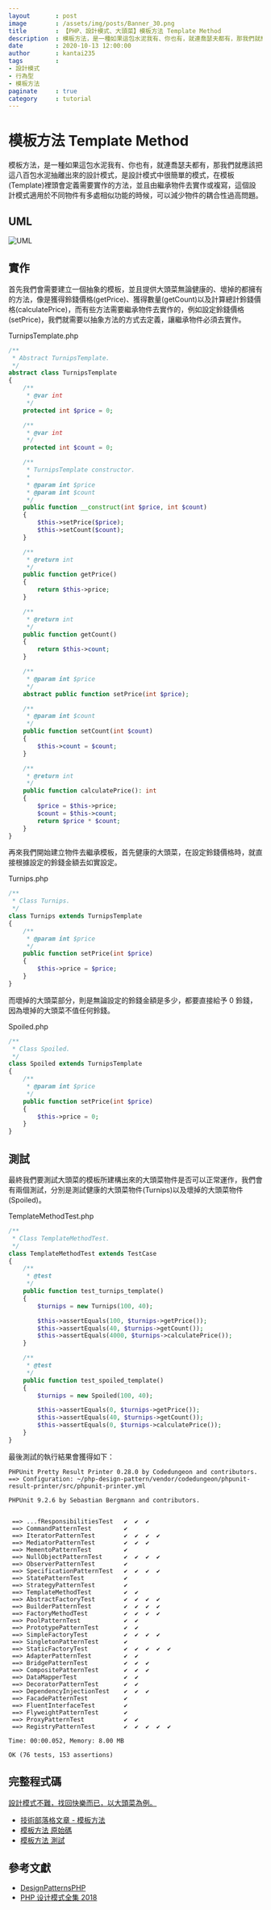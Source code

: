 ```yaml
---
layout       : post
image        : /assets/img/posts/Banner_30.png
title        : 【PHP、設計模式、大頭菜】模板方法 Template Method
description  : 模板方法，是一種如果這包水泥我有、你也有，就連喬瑟夫都有，那我們就應該把這八百包水泥抽離出來的設計模式，是設計模式中很簡單的模式，在模板(Template)裡頭會定義需要實作的方法，並且由繼承物件去實作或複寫，這個設計模式適用於不同物件有多處相似功能的時候，可以減少物件的耦合性過高問題。
date         : 2020-10-13 12:00:00
author       : kantai235
tags         :
- 設計模式
- 行為型
- 模板方法
paginate     : true
category     : tutorial
---
```


# 模板方法 Template Method
模板方法，是一種如果這包水泥我有、你也有，就連喬瑟夫都有，那我們就應該把這八百包水泥抽離出來的設計模式，是設計模式中很簡單的模式，在模板(Template)裡頭會定義需要實作的方法，並且由繼承物件去實作或複寫，這個設計模式適用於不同物件有多處相似功能的時候，可以減少物件的耦合性過高問題。

## UML
![UML](https://raw.githubusercontent.com/Kantai235/php-design-pattern/master/DesignPatterns/Behavioral/TemplateMethod/UML.png)

## 實作
首先我們會需要建立一個抽象的模板，並且提供大頭菜無論健康的、壞掉的都擁有的方法，像是獲得鈴錢價格(getPrice)、獲得數量(getCount)以及計算總計鈴錢價格(calculatePrice)，而有些方法需要繼承物件去實作的，例如設定鈴錢價格(setPrice)，我們就需要以抽象方法的方式去定義，讓繼承物件必須去實作。

TurnipsTemplate.php
```php
/**
 * Abstract TurnipsTemplate.
 */
abstract class TurnipsTemplate
{
    /**
     * @var int
     */
    protected int $price = 0;

    /**
     * @var int
     */
    protected int $count = 0;

    /**
     * TurnipsTemplate constructor.
     * 
     * @param int $price
     * @param int $count
     */
    public function __construct(int $price, int $count)
    {
        $this->setPrice($price);
        $this->setCount($count);
    }

    /**
     * @return int
     */
    public function getPrice()
    {
        return $this->price;
    }

    /**
     * @return int
     */
    public function getCount()
    {
        return $this->count;
    }

    /**
     * @param int $price
     */
    abstract public function setPrice(int $price);

    /**
     * @param int $count
     */
    public function setCount(int $count)
    {
        $this->count = $count;
    }

    /**
     * @return int
     */
    public function calculatePrice(): int
    {
        $price = $this->price;
        $count = $this->count;
        return $price * $count;
    }
}
```

再來我們開始建立物件去繼承模板，首先健康的大頭菜，在設定鈴錢價格時，就直接根據設定的鈴錢金額去如實設定。

Turnips.php
```php
/**
 * Class Turnips.
 */
class Turnips extends TurnipsTemplate
{
    /**
     * @param int $price
     */
    public function setPrice(int $price)
    {
        $this->price = $price;
    }
}
```

而壞掉的大頭菜部分，則是無論設定的鈴錢金額是多少，都要直接給予 0 鈴錢，因為壞掉的大頭菜不值任何鈴錢。

Spoiled.php
```php
/**
 * Class Spoiled.
 */
class Spoiled extends TurnipsTemplate
{
    /**
     * @param int $price
     */
    public function setPrice(int $price)
    {
        $this->price = 0;
    }
}
```

## 測試
最終我們要測試大頭菜的模板所建構出來的大頭菜物件是否可以正常運作，我們會有兩個測試，分別是測試健康的大頭菜物件(Turnips)以及壞掉的大頭菜物件(Spoiled)。

TemplateMethodTest.php
```php
/**
 * Class TemplateMethodTest.
 */
class TemplateMethodTest extends TestCase
{
    /**
     * @test
     */
    public function test_turnips_template()
    {
        $turnips = new Turnips(100, 40);

        $this->assertEquals(100, $turnips->getPrice());
        $this->assertEquals(40, $turnips->getCount());
        $this->assertEquals(4000, $turnips->calculatePrice());
    }

    /**
     * @test
     */
    public function test_spoiled_template()
    {
        $turnips = new Spoiled(100, 40);

        $this->assertEquals(0, $turnips->getPrice());
        $this->assertEquals(40, $turnips->getCount());
        $this->assertEquals(0, $turnips->calculatePrice());
    }
}
```

最後測試的執行結果會獲得如下：

```
PHPUnit Pretty Result Printer 0.28.0 by Codedungeon and contributors.
==> Configuration: ~/php-design-pattern/vendor/codedungeon/phpunit-result-printer/src/phpunit-printer.yml

PHPUnit 9.2.6 by Sebastian Bergmann and contributors.


 ==> ...fResponsibilitiesTest   ✔  ✔  ✔  
 ==> CommandPatternTest         ✔  
 ==> IteratorPatternTest        ✔  ✔  ✔  ✔  
 ==> MediatorPatternTest        ✔  ✔  ✔  
 ==> MementoPatternTest         ✔  
 ==> NullObjectPatternTest      ✔  ✔  ✔  ✔  
 ==> ObserverPatternTest        ✔  
 ==> SpecificationPatternTest   ✔  ✔  ✔  ✔  
 ==> StatePatternTest           ✔  
 ==> StrategyPatternTest        ✔  
 ==> TemplateMethodTest         ✔  ✔  
 ==> AbstractFactoryTest        ✔  ✔  ✔  ✔  
 ==> BuilderPatternTest         ✔  ✔  ✔  ✔  
 ==> FactoryMethodTest          ✔  ✔  ✔  ✔  
 ==> PoolPatternTest            ✔  ✔  
 ==> PrototypePatternTest       ✔  ✔  
 ==> SimpleFactoryTest          ✔  ✔  ✔  ✔  
 ==> SingletonPatternTest       ✔  
 ==> StaticFactoryTest          ✔  ✔  ✔  ✔  ✔  
 ==> AdapterPatternTest         ✔  ✔  
 ==> BridgePatternTest          ✔  ✔  ✔  
 ==> CompositePatternTest       ✔  ✔  ✔  
 ==> DataMapperTest             ✔  ✔  
 ==> DecoratorPatternTest       ✔  ✔  
 ==> DependencyInjectionTest    ✔  ✔  ✔  
 ==> FacadePatternTest          ✔  
 ==> FluentInterfaceTest        ✔  
 ==> FlyweightPatternTest       ✔  
 ==> ProxyPatternTest           ✔  ✔  
 ==> RegistryPatternTest        ✔  ✔  ✔  ✔  ✔  

Time: 00:00.052, Memory: 8.00 MB

OK (76 tests, 153 assertions)
```

## 完整程式碼
[設計模式不難，找回快樂而已，以大頭菜為例。](https://github.com/Kantai235/php-design-pattern)
- [技術部落格文章 - 模板方法](https://kantai235.github.io/TemplateMethod)
- [模板方法 原始碼](https://github.com/Kantai235/php-design-pattern/tree/master/DesignPatterns/Behavioral/TemplateMethod)
- [模板方法 測試](https://github.com/Kantai235/php-design-pattern/tree/master/Tests/Behavioral/TemplateMethodTest.php)

## 參考文獻
- [DesignPatternsPHP](https://github.com/domnikl/DesignPatternsPHP)
- [PHP 设计模式全集 2018](https://learnku.com/docs/php-design-patterns/2018)
